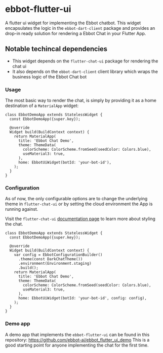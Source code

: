 # ebbot-flutter-ui

A flutter ui widget for implementing the Ebbot chatbot.
This widget encapsulates the logic in the `ebbot-dart-client` package and provides an drop-in ready solution for rendering a Ebbot Chat in your Flutter App.

## Notable techincal dependencies
- This widget depends on the `flutter-chat-ui` package for rendering the chat ui
- It also depends on the `ebbot-dart-client` client library which wraps the business logic of the Ebbot Chat bot

### Usage

The most basic way to render the chat, is simply by providing it as a home destination of a `MaterialApp` widget:
```
class EbbotDemoApp extends StatelessWidget {
  const EbbotDemoApp({super.key});

  @override
  Widget build(BuildContext context) {
    return MaterialApp(
      title: 'Ebbot Chat Demo',
      theme: ThemeData(
        colorScheme: ColorScheme.fromSeed(seedColor: Colors.blue),
        useMaterial3: true,
      ),
      home: EbbotUiWidget(botId: 'your-bot-id'),
    );
  }
}
```

### Configuration

As of now, the only configurable options are to change the underlying theme in `flutter-chat-ui` or by setting the cloud environment the App is running against.

Visit the `flutter-chat-ui` [documentation page](https://docs.flyer.chat/flutter/chat-ui/themes) to learn more about styling the chat.
```
class EbbotDemoApp extends StatelessWidget {
  const EbbotDemoApp({super.key});

  @override
  Widget build(BuildContext context) {
    var config = EbbotConfigurationBuilder()
      .theme(const DarkChatTheme())
      .environment(Environment.staging)
      .build();
    return MaterialApp(
      title: 'Ebbot Chat Demo',
      theme: ThemeData(
        colorScheme: ColorScheme.fromSeed(seedColor: Colors.blue),
        useMaterial3: true,
      ),
      home: EbbotUiWidget(botId: 'your-bot-id', config: config),
    );
  }
}
```

### Demo app
A demo app that implements the `ebbot-flutter-ui` can be found in this repository: https://github.com/ebbot-ai/ebbot_flutter_ui_demo
This is a good starting point for anyone implementing the chat for the first time.